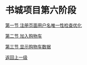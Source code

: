 # 书城项目第六阶段

[第一节 注册页面用户名唯一性检查优化](verse01.html)

[第二节 加入购物车](verse02.html)

[第三节 显示购物车数据](verse03.html)



[返回上一级](../index.html)